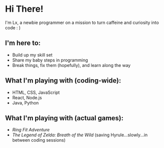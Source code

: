 # Hi There!

I'm Lx, a newbie programmer on a mission to turn caffeine and curiosity into code : )

## I'm here to:
- Build up my skill set
- Share my baby steps in programming
- Break things, fix them (hopefully), and learn along the way

## What I'm playing with (coding-wide):
- HTML, CSS, JavaScript
- React, Node.js
- Java, Python

## What I'm playing with (actual games):
- *Ring Fit Adventure*
- *The Legend of Zelda: Breath of the Wild* (saving Hyrule...slowly...in between coding sessions)




<!--
**lxd-dev/lxd-dev** is a ✨ _special_ ✨ repository because its `README.md` (this file) appears on your GitHub profile.

Here are some ideas to get you started:

- 🔭 I’m currently working on ...
- 🌱 I’m currently learning ...
- 👯 I’m looking to collaborate on ...
- 🤔 I’m looking for help with ...
- 💬 Ask me about ...
- 📫 How to reach me: ...
- 😄 Pronouns: ...
- ⚡ Fun fact: ...
-->
